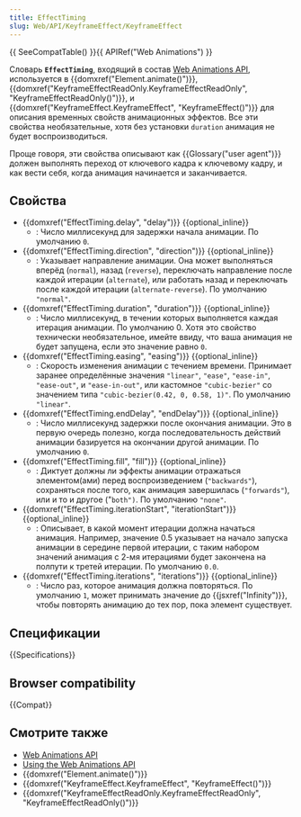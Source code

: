 ```yaml
---
title: EffectTiming
slug: Web/API/KeyframeEffect/KeyframeEffect
---
```


{{ SeeCompatTable() }}{{ APIRef("Web Animations") }}

Словарь **`EffectTiming`**, входящий в состав [Web Animations API](/ru/docs/Web/API/Web_Animations_API), используется в {{domxref("Element.animate()")}}, {{domxref("KeyframeEffectReadOnly.KeyframeEffectReadOnly", "KeyframeEffectReadOnly()")}}, и {{domxref("KeyframeEffect.KeyframeEffect", "KeyframeEffect()")}} для описания временных свойств анимационных эффектов. Все эти свойства необязательные, хотя без установки `duration` анимация не будет воспроизводиться.

Проще говоря, эти свойства описывают как {{Glossary("user agent")}} должен выполнять переход от ключевого кадра к ключевому кадру, и как вести себя, когда анимация начинается и заканчивается.

## Свойства

- {{domxref("EffectTiming.delay", "delay")}} {{optional_inline}}
  - : Число миллисекунд для задержки начала анимации. По умолчанию `0`.
- {{domxref("EffectTiming.direction", "direction")}} {{optional_inline}}
  - : Указывает направление анимации. Она может выполняться вперёд (`normal`), назад (`reverse`), переключать направление после каждой итерации (`alternate`), или работать назад и переключать после каждой итерации (`alternate-reverse`). По умолчанию `"normal"`.
- {{domxref("EffectTiming.duration", "duration")}} {{optional_inline}}
  - : Число миллисекунд, в течении которых выполняется каждая итерация анимации. По умолчанию 0. Хотя это свойство технически необязательное, имейте ввиду, что ваша анимация не будет запущена, если это значение равно `0`.
- {{domxref("EffectTiming.easing", "easing")}} {{optional_inline}}
  - : Скорость изменения анимации с течением времени. Принимает заранее определённые значения `"linear"`, `"ease"`, `"ease-in"`, `"ease-out"`, и `"ease-in-out"`, или кастомное `"cubic-bezier"` со значением типа `"cubic-bezier(0.42, 0, 0.58, 1)"`. По умолчанию `"linear"`.
- {{domxref("EffectTiming.endDelay", "endDelay")}} {{optional_inline}}
  - : Число миллисекунд задержки после окончания анимации. Это в первую очередь полезно, когда последовательность действий анимации базируется на окончании другой анимации. По умолчанию `0`.
- {{domxref("EffectTiming.fill", "fill")}} {{optional_inline}}
  - : Диктует должны ли эффекты анимации отражаться элементом(ами) перед воспроизведением (`"backwards"`), сохраняться после того, как анимация завершилась (`"forwards"`), или и то и другое ("`both")`. По умолчанию `"none"`.
- {{domxref("EffectTiming.iterationStart", "iterationStart")}} {{optional_inline}}
  - : Описывает, в какой момент итерации должна начаться анимация. Например, значение 0.5 указывает на начало запуска анимации в середине первой итерации, с таким набором значений анимация с 2-мя итерациями будет закончена на полпути к третей итерации. По умолчанию `0.0`.
- {{domxref("EffectTiming.iterations", "iterations")}} {{optional_inline}}
  - : Число раз, которое анимация должна повторяться. По умолчанию `1`, может принимать значение до {{jsxref("Infinity")}}, чтобы повторять анимацию до тех пор, пока элемент существует.

## Спецификации

{{Specifications}}

## Browser compatibility

{{Compat}}

## Смотрите также

- [Web Animations API](/ru/docs/Web/API/Web_Animations_API)
- [Using the Web Animations API](/ru/docs/Web/API/Web_Animations_API/Using_the_Web_Animations_API)
- {{domxref("Element.animate()")}}
- {{domxref("KeyframeEffect.KeyframeEffect", "KeyframeEffect()")}}
- {{domxref("KeyframeEffectReadOnly.KeyframeEffectReadOnly", "KeyframeEffectReadOnly()")}}
